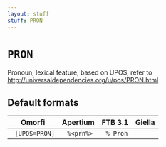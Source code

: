 ```yaml
---
layout: stuff
stuff: PRON
---
```

# ` PRON `

Pronoun, lexical feature, based on UPOS, refer to http://universaldependencies.org/u/pos/PRON.html

## Default formats
| Omorfi | Apertium | FTB 3.1 | Giella |
|:------:|:--------:|:-------:|:------:|
| ` [UPOS=PRON]` | ` %<prn%>` | ` % Pron` | ` `  |
